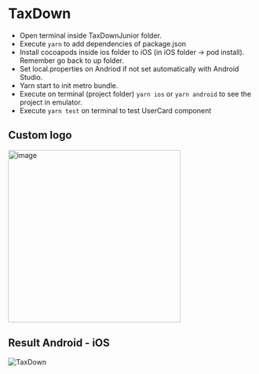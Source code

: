 # TaxDown

- Open terminal inside TaxDownJunior folder.
- Execute `yarn` to add dependencies of package.json
- Install cocoapods inside ios folder to iOS (in iOS folder -> pod install). Remember go back to up folder.
- Set local.properties on Andriod if not set automatically with Android Studio.
- Yarn start to init metro bundle.
- Execute on terminal (project folder) `yarn ios` or `yarn android` to see the project in emulator.
- Execute `yarn test` on terminal to test UserCard component

## Custom logo
<img width="351" alt="image" src="https://user-images.githubusercontent.com/65594529/173893970-ab8285c7-1488-4bbd-a907-608612be97d8.png">


## Result Android - iOS
![TaxDown](https://user-images.githubusercontent.com/65594529/173893636-5e0510d3-2fa7-46d6-a045-fdf5dbf3f323.gif)
